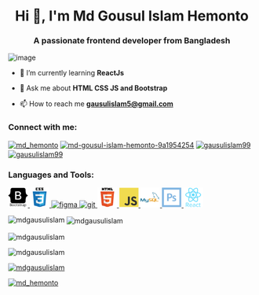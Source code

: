 <h1 align="center">Hi 👋, I'm Md Gousul Islam Hemonto</h1>
<h3 align="center">A passionate frontend developer from Bangladesh</h3>

![image](https://github.com/mdgausulislam/mdgausulislam/assets/140383293/bbfbdf7b-d042-4835-8b0a-708b2d1e6140)


- 🌱 I’m currently learning **ReactJs**

- 💬 Ask me about **HTML CSS JS and Bootstrap**

- 📫 How to reach me **gausulislam5@gmail.com**

<h3 align="left">Connect with me:</h3>
<p align="left">
<a href="https://twitter.com/md_hemonto" target="blank"><img align="center" src="https://raw.githubusercontent.com/rahuldkjain/github-profile-readme-generator/master/src/images/icons/Social/twitter.svg" alt="md_hemonto" height="30" width="40" /></a>
<a href="https://linkedin.com/in/md-gousul-islam-hemonto-9a1954254" target="blank"><img align="center" src="https://raw.githubusercontent.com/rahuldkjain/github-profile-readme-generator/master/src/images/icons/Social/linked-in-alt.svg" alt="md-gousul-islam-hemonto-9a1954254" height="30" width="40" /></a>
<a href="https://fb.com/gausulislam99" target="blank"><img align="center" src="https://raw.githubusercontent.com/rahuldkjain/github-profile-readme-generator/master/src/images/icons/Social/facebook.svg" alt="gausulislam99" height="30" width="40" /></a>
<a href="https://instagram.com/gausulislam99" target="blank"><img align="center" src="https://raw.githubusercontent.com/rahuldkjain/github-profile-readme-generator/master/src/images/icons/Social/instagram.svg" alt="gausulislam99" height="30" width="40" /></a>
</p>

<h3 align="left">Languages and Tools:</h3>
<p align="left"> <a href="https://getbootstrap.com" target="_blank" rel="noreferrer"> <img src="https://raw.githubusercontent.com/devicons/devicon/master/icons/bootstrap/bootstrap-plain-wordmark.svg" alt="bootstrap" width="40" height="40"/> </a> <a href="https://www.w3schools.com/css/" target="_blank" rel="noreferrer"> <img src="https://raw.githubusercontent.com/devicons/devicon/master/icons/css3/css3-original-wordmark.svg" alt="css3" width="40" height="40"/> </a> <a href="https://www.figma.com/" target="_blank" rel="noreferrer"> <img src="https://www.vectorlogo.zone/logos/figma/figma-icon.svg" alt="figma" width="40" height="40"/> </a> <a href="https://git-scm.com/" target="_blank" rel="noreferrer"> <img src="https://www.vectorlogo.zone/logos/git-scm/git-scm-icon.svg" alt="git" width="40" height="40"/> </a> <a href="https://www.w3.org/html/" target="_blank" rel="noreferrer"> <img src="https://raw.githubusercontent.com/devicons/devicon/master/icons/html5/html5-original-wordmark.svg" alt="html5" width="40" height="40"/> </a> <a href="https://developer.mozilla.org/en-US/docs/Web/JavaScript" target="_blank" rel="noreferrer"> <img src="https://raw.githubusercontent.com/devicons/devicon/master/icons/javascript/javascript-original.svg" alt="javascript" width="40" height="40"/> </a> <a href="https://www.mysql.com/" target="_blank" rel="noreferrer"> <img src="https://raw.githubusercontent.com/devicons/devicon/master/icons/mysql/mysql-original-wordmark.svg" alt="mysql" width="40" height="40"/> </a> <a href="https://www.photoshop.com/en" target="_blank" rel="noreferrer"> <img src="https://raw.githubusercontent.com/devicons/devicon/master/icons/photoshop/photoshop-line.svg" alt="photoshop" width="40" height="40"/> </a> <a href="https://reactjs.org/" target="_blank" rel="noreferrer"> <img src="https://raw.githubusercontent.com/devicons/devicon/master/icons/react/react-original-wordmark.svg" alt="react" width="40" height="40"/> </a> </p>

<p><img align="left" src="https://github-readme-stats.vercel.app/api/top-langs?username=mdgausulislam&show_icons=true&locale=en&layout=compact" alt="mdgausulislam" /></p>

<p>&nbsp;<img align="center" src="https://github-readme-stats.vercel.app/api?username=mdgausulislam&show_icons=true&locale=en" alt="mdgausulislam" /></p>

<p><img align="center" src="https://github-readme-streak-stats.herokuapp.com/?user=mdgausulislam&" alt="mdgausulislam" /></p>

<p align="left"> <img src="https://komarev.com/ghpvc/?username=mdgausulislam&label=Profile%20views&color=0e75b6&style=flat" alt="mdgausulislam" /> </p>

<p align="left"> <a href="https://github.com/ryo-ma/github-profile-trophy"><img src="https://github-profile-trophy.vercel.app/?username=mdgausulislam" alt="mdgausulislam" /></a> </p>

<p align="left"> <a href="https://twitter.com/md_hemonto" target="blank"><img src="https://img.shields.io/twitter/follow/md_hemonto?logo=twitter&style=for-the-badge" alt="md_hemonto" /></a> </p>
